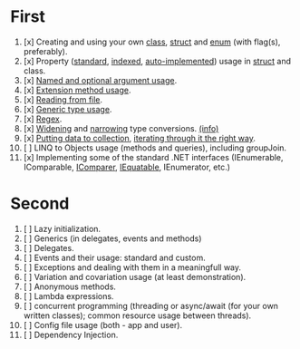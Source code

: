 First
=====
1.  [x] Creating and using your own [class](https://github.com/ant-alaus/ant-alaus/tree/master/Alus/Alus), [struct](https://github.com/ant-alaus/ant-alaus/blob/master/Alus/Alus/Location.cs) and [enum](https://github.com/ant-alaus/ant-alaus/blob/master/Alus/Alus/FeedbackType.cs) (with flag(s), preferably).
2.  [x] Property ([standard](https://github.com/ant-alaus/ant-alaus/blob/master/Alus/Alus/NearestBars.cs#L15-L22), [indexed](https://github.com/ant-alaus/ant-alaus/blob/8fda61260054d17653d5a18da0e12302ebe61149/Alus/Alus/Location.cs#L67-L93), [auto-implemented](https://github.com/ant-alaus/ant-alaus/blob/master/Alus/Alus/Location.cs#L39-L43)) usage in [struct](https://github.com/ant-alaus/ant-alaus/blob/master/Alus/Alus/Location.cs#L39-L43) and class.
3.  [x] [Named and optional argument usage](https://github.com/ant-alaus/ant-alaus/blob/master/Alus/Alus/NearestBars.cs#L31).
4.  [x] [Extension method usage](https://github.com/ant-alaus/ant-alaus/blob/master/Alus/Alus/ListExtensions.cs).
5.  [x] [Reading from file](https://github.com/ant-alaus/ant-alaus/blob/master/Alus/Alus/BarEvaluationReader.cs).
6.  [x] [Generic type usage](https://github.com/ant-alaus/ant-alaus/blob/master/Alus/Alus/NearestBars.cs#L42-L57).
7.  [x] [Regex](https://github.com/ant-alaus/ant-alaus/blob/master/Alus/Alus/EmailValidator.cs).
8.  [x] [Widening](https://github.com/ant-alaus/ant-alaus/blob/master/Alus/Alus/FeedbackForm.cs#L16-L17) and [narrowing](https://github.com/ant-alaus/ant-alaus/blob/master/Alus/Alus/FeedbackForm.cs#L30-L31) type conversions. [(info)][1]
9.  [x] [Putting data to collection](https://github.com/ant-alaus/ant-alaus/blob/master/Alus/Alus/NearestBars.cs#L38), [iterating through it the right way](https://github.com/ant-alaus/ant-alaus/blob/master/Alus/Alus/NearestBars.cs#L52).
10. [ ] LINQ to Objects usage (methods and queries), including groupJoin.
11. [x] Implementing some of the standard .NET interfaces (IEnumerable, IComparable, [IComparer](https://github.com/ant-alaus/ant-alaus/blob/e6d8eb6829c40279e5122888c5ccf6e25f43a3f5/Alus/Alus/LocationDistanceComparer.cs), [IEquatable](https://github.com/ant-alaus/ant-alaus/blob/e6d8eb6829c40279e5122888c5ccf6e25f43a3f5/Alus/Alus/Location.cs#L8), IEnumerator, etc.)

[1]: https://docs.microsoft.com/en-us/dotnet/visual-basic/programming-guide/language-features/data-types/widening-and-narrowing-conversions

Second
======
 1. [ ] Lazy initialization.
 2. [ ] Generics (in delegates, events and methods)
 3. [ ] Delegates.
 4. [ ] Events and their usage: standard and custom.
 5. [ ] Exceptions and dealing with them in a meaningfull way.
 6. [ ] Variation and covariation usage (at least demonstration).
 7. [ ] Anonymous methods.
 8. [ ] Lambda expressions.
 9. [ ] concurrent programming (threading or async/await (for your own written classes); common resource usage between threads).
10. [ ] Config file usage (both - app and user).
12. [ ] Dependency Injection.
